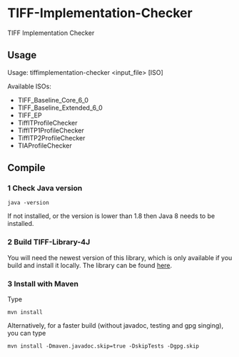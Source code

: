# TIFF-Implementation-Checker
TIFF Implementation Checker

## Usage
Usage: tiffimplementation-checker <input_file> [ISO]

Available ISOs:

- TIFF_Baseline_Core_6_0
- TIFF_Baseline_Extended_6_0
- TIFF_EP
- TiffITProfileChecker
- TiffITP1ProfileChecker
- TiffITP2ProfileChecker
- TIAProfileChecker

## Compile

### 1 Check Java version

`java -version`

If not installed, or the version is lower than 1.8 then Java 8 needs to be installed.


### 2 Build TIFF-Library-4J

You will need the newest version of this library, which is only available if you build and install it locally.
The library can be found [here](https://github.com/viaacode/Tiff-Library-4J).

### 3 Install with Maven

Type

`mvn install`

Alternatively, for a faster build (without javadoc, testing and gpg singing), you can type

`mvn install -Dmaven.javadoc.skip=true -DskipTests -Dgpg.skip`
